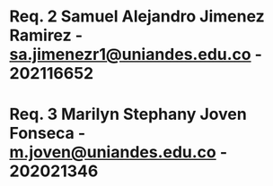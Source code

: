 # Req. 2 Samuel Alejandro Jimenez Ramirez - sa.jimenezr1@uniandes.edu.co - 202116652
# Req. 3 Marilyn Stephany Joven Fonseca - m.joven@uniandes.edu.co - 202021346